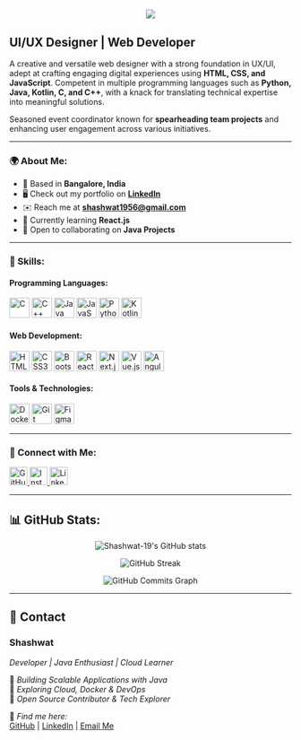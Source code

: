 <h1 align="center">
    <img src="https://readme-typing-svg.herokuapp.com/?font=Righteous&size=35&center=true&vCenter=true&width=500&height=70&duration=4000&lines=Hi+There!+👋;+My+name+is+Shashwat.!;" />
</h1>

## UI/UX Designer | Web Developer

A creative and versatile web designer with a strong foundation in UX/UI, adept at crafting engaging digital experiences using **HTML, CSS, and JavaScript**. Competent in multiple programming languages such as **Python, Java, Kotlin, C, and C++**, with a knack for translating technical expertise into meaningful solutions. 

Seasoned event coordinator known for **spearheading team projects** and enhancing user engagement across various initiatives.

---

### 🌍 About Me:

- 📍 Based in **Bangalore, India**
- 🖥️ Check out my portfolio on **[LinkedIn](https://www.linkedin.com/in/shashwatk1956/)**
- ✉️ Reach me at **[shashwat1956@gmail.com](mailto:shashwat1956@gmail.com)**
- 🧠 Currently learning **React.js**
- 🤝 Open to collaborating on **Java Projects**

---

### 🚀 Skills:

#### Programming Languages:

<p align="left">
    <img src="https://raw.githubusercontent.com/danielcranney/readme-generator/main/public/icons/skills/c-colored.svg" width="36" height="36" alt="C" />
    <img src="https://raw.githubusercontent.com/danielcranney/readme-generator/main/public/icons/skills/cplusplus-colored.svg" width="36" height="36" alt="C++" />
    <img src="https://raw.githubusercontent.com/danielcranney/readme-generator/main/public/icons/skills/java-colored.svg" width="36" height="36" alt="Java" />
    <img src="https://raw.githubusercontent.com/danielcranney/readme-generator/main/public/icons/skills/javascript-colored.svg" width="36" height="36" alt="JavaScript" />
    <img src="https://raw.githubusercontent.com/danielcranney/readme-generator/main/public/icons/skills/python-colored.svg" width="36" height="36" alt="Python" />
    <img src="https://raw.githubusercontent.com/danielcranney/readme-generator/main/public/icons/skills/kotlin-colored.svg" width="36" height="36" alt="Kotlin" />
</p>

#### Web Development:

<p align="left">
    <img src="https://raw.githubusercontent.com/danielcranney/readme-generator/main/public/icons/skills/html5-colored.svg" width="36" height="36" alt="HTML5" />
    <img src="https://raw.githubusercontent.com/danielcranney/readme-generator/main/public/icons/skills/css3-colored.svg" width="36" height="36" alt="CSS3" />
    <img src="https://raw.githubusercontent.com/danielcranney/readme-generator/main/public/icons/skills/bootstrap-colored.svg" width="36" height="36" alt="Bootstrap" />
    <img src="https://raw.githubusercontent.com/danielcranney/readme-generator/main/public/icons/skills/react-colored.svg" width="36" height="36" alt="React" />
    <img src="https://raw.githubusercontent.com/danielcranney/readme-generator/main/public/icons/skills/nextjs-colored.svg" width="36" height="36" alt="Next.js" />
    <img src="https://raw.githubusercontent.com/danielcranney/readme-generator/main/public/icons/skills/vuejs-colored.svg" width="36" height="36" alt="Vue.js" />
    <img src="https://raw.githubusercontent.com/danielcranney/readme-generator/main/public/icons/skills/angularjs-colored.svg" width="36" height="36" alt="Angular" />
</p>

#### Tools & Technologies:

<p align="left">
    <img src="https://raw.githubusercontent.com/danielcranney/readme-generator/main/public/icons/skills/docker-colored.svg" width="36" height="36" alt="Docker" />
    <img src="https://raw.githubusercontent.com/danielcranney/readme-generator/main/public/icons/skills/git-colored.svg" width="36" height="36" alt="Git" />
    <img src="https://raw.githubusercontent.com/danielcranney/readme-generator/main/public/icons/skills/figma-colored.svg" width="36" height="36" alt="Figma" />
</p>

---

### 📱 Connect with Me:

<p align="left"> 
    <a href="https://www.github.com/Shashwat-19" target="_blank" rel="noreferrer"> 
        <img src="https://raw.githubusercontent.com/danielcranney/readme-generator/main/public/icons/socials/github.svg" width="32" height="32" alt="GitHub" />
    </a> 
    <a href="https://www.instagram.com/shashwat.56" target="_blank" rel="noreferrer"> 
        <img src="https://raw.githubusercontent.com/danielcranney/readme-generator/main/public/icons/socials/instagram.svg" width="32" height="32" alt="Instagram" />
    </a> 
    <a href="https://www.linkedin.com/in/shashwatk1956" target="_blank" rel="noreferrer"> 
        <img src="https://raw.githubusercontent.com/danielcranney/readme-generator/main/public/icons/socials/linkedin.svg" width="32" height="32" alt="LinkedIn" />
    </a>
</p>

---

## 📊 GitHub Stats:

<p align="center">
    <img src="https://github-readme-stats.vercel.app/api?username=Shashwat-19&show_icons=true&count_private=true&title_color=facc15&text_color=ffffff&icon_color=3382ed&bg_color=000000&hide_border=true" alt="Shashwat-19's GitHub stats" />
</p>

<p align="center">
    <img src="https://github-readme-streak-stats.herokuapp.com/?user=Shashwat-19&stroke=ffffff&background=000000&ring=facc15&fire=facc15&currStreakNum=ffffff&currStreakLabel=facc15&sideNums=ffffff&sideLabels=ffffff&dates=ffffff&hide_border=true" alt="GitHub Streak" />
</p>

<p align="center">
    <img src="https://github-readme-activity-graph.cyclic.app/graph?username=Shashwat-19&bg_color=000000&color=ffffff&line=3382ed&point=ffffff&area_color=000000&area=true&hide_border=true&custom_title=GitHub%20Commits%20Graph" alt="GitHub Commits Graph" />
</p>

---

## 📩 Contact  
### Shashwat 
*Developer | Java Enthusiast | Cloud Learner*  

🔹 *Building Scalable Applications with Java*  
🔹 *Exploring Cloud, Docker & DevOps*  
🔹 *Open Source Contributor & Tech Explorer*  

📌 *Find me here:*  
[GitHub](https://github.com/Shashwat-19) | [LinkedIn](https://www.linkedin.com/in/shashwatk1956/) | [Email Me](mailto:shashwat1956@gmail.com)

